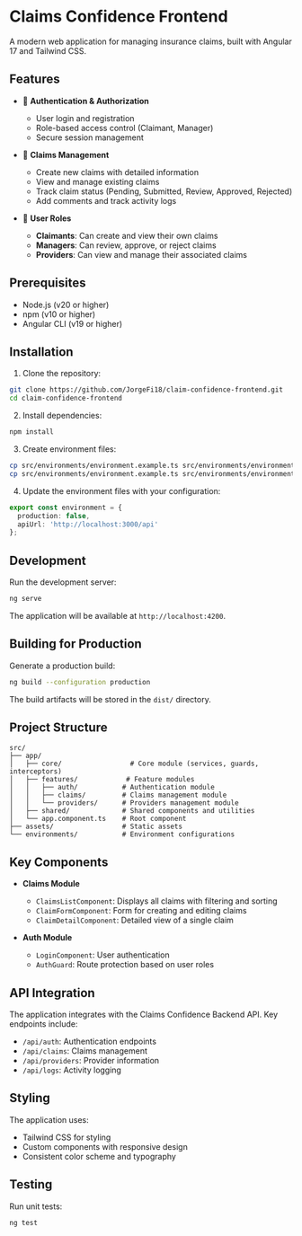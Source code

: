 # Claims Confidence Frontend

A modern web application for managing insurance claims, built with Angular 17 and Tailwind CSS.

## Features

- 🔐 **Authentication & Authorization**
  - User login and registration
  - Role-based access control (Claimant, Manager)
  - Secure session management

- 📝 **Claims Management**
  - Create new claims with detailed information
  - View and manage existing claims
  - Track claim status (Pending, Submitted, Review, Approved, Rejected)
  - Add comments and track activity logs

- 👥 **User Roles**
  - **Claimants**: Can create and view their own claims
  - **Managers**: Can review, approve, or reject claims
  - **Providers**: Can view and manage their associated claims

## Prerequisites

- Node.js (v20 or higher)
- npm (v10 or higher)
- Angular CLI (v19 or higher)

## Installation

1. Clone the repository:
```bash
git clone https://github.com/JorgeFi18/claim-confidence-frontend.git
cd claim-confidence-frontend
```

2. Install dependencies:
```bash
npm install
```

3. Create environment files:
```bash
cp src/environments/environment.example.ts src/environments/environment.ts
cp src/environments/environment.example.ts src/environments/environment.development.ts
```

4. Update the environment files with your configuration:
```typescript
export const environment = {
  production: false,
  apiUrl: 'http://localhost:3000/api'
};
```

## Development

Run the development server:
```bash
ng serve
```

The application will be available at `http://localhost:4200`.

## Building for Production

Generate a production build:
```bash
ng build --configuration production
```

The build artifacts will be stored in the `dist/` directory.

## Project Structure

```
src/
├── app/
│   ├── core/                 # Core module (services, guards, interceptors)
│   ├── features/            # Feature modules
│   │   ├── auth/           # Authentication module
│   │   ├── claims/         # Claims management module
│   │   └── providers/      # Providers management module
│   ├── shared/             # Shared components and utilities
│   └── app.component.ts    # Root component
├── assets/                 # Static assets
└── environments/           # Environment configurations
```

## Key Components

- **Claims Module**
  - `ClaimsListComponent`: Displays all claims with filtering and sorting
  - `ClaimFormComponent`: Form for creating and editing claims
  - `ClaimDetailComponent`: Detailed view of a single claim

- **Auth Module**
  - `LoginComponent`: User authentication
  - `AuthGuard`: Route protection based on user roles

## API Integration

The application integrates with the Claims Confidence Backend API. Key endpoints include:

- `/api/auth`: Authentication endpoints
- `/api/claims`: Claims management
- `/api/providers`: Provider information
- `/api/logs`: Activity logging

## Styling

The application uses:
- Tailwind CSS for styling
- Custom components with responsive design
- Consistent color scheme and typography

## Testing

Run unit tests:
```bash
ng test
```
